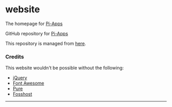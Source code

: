 # website
The homepage for [Pi-Apps](https://pi-apps.io/)

GitHub repository for [Pi-Apps](https://github.com/Botspot/pi-apps/)

This repository is managed from [here](https://github.com/Pi-Apps-Coders/website).

### Credits
This website wouldn't be possible without the following:
- [jQuery](https://jquery.com/)
- [Font Awesome](http://fortawesome.github.io/Font-Awesome/)
- [Pure](http://purecss.io/)
- [Fosshost](https://fosshost.org/)

----
